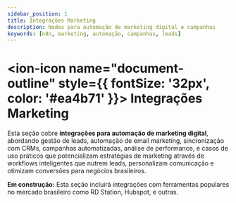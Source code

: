 ```yaml
---
sidebar_position: 1
title: Integrações Marketing
description: Nodes para automação de marketing digital e campanhas
keywords: [n8n, marketing, automação, campanhas, leads]
---
```


# <ion-icon name="document-outline" style={{ fontSize: '32px', color: '#ea4b71' }}></ion-icon> Integrações Marketing

Esta seção cobre **integrações para automação de marketing digital**, abordando gestão de leads, automação de email marketing, sincronização com CRMs, campanhas automatizadas, análise de performance, e casos de uso práticos que potencializam estratégias de marketing através de workflows inteligentes que nutrem leads, personalizam comunicação e otimizam conversões para negócios brasileiros.

**Em construção:** Esta seção incluirá integrações com ferramentas populares no mercado brasileiro como RD Station, Hubspot, e outras.
